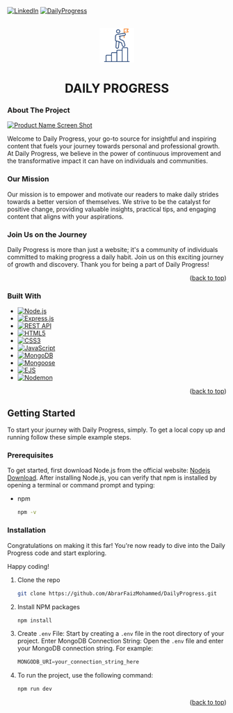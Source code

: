 
<!-- PROJECT SHIELDS -->
<!--
*** I'm using markdown "reference style" links for readability.
*** Reference links are enclosed in brackets [ ] instead of parentheses ( ).
*** See the bottom of this document for the declaration of the reference variables
*** for contributors-url, forks-url, etc. This is an optional, concise syntax you may use.
*** https://www.markdownguide.org/basic-syntax/#reference-style-links
-->

[![LinkedIn](https://img.shields.io/badge/LinkedIn-blue?style=for-the-badge&logo=linkedin)](https://linkedin.com/in/abrarfaizmohammed)
[![DailyProgress](https://img.shields.io/badge/DailyProgress-green?style=for-the-badge&logoColor=white)](https://dailyprogress-9pw4.onrender.com/)



<!-- PROJECT LOGO -->
<br />
<div align="center">
  <a href="https://dailyprogress-9pw4.onrender.com/" target="_blank">
    <img src="https://github.com/AbrarFaizMohammed/DailyProgress/blob/main/success.png" width="80" height="80">
  </a>

  <h1 align="center">DAILY PROGRESS</h1>
</div>



<!-- ABOUT THE PROJECT -->
### About The Project

[![Product Name Screen Shot][product-screenshot]](https://example.com)

Welcome to Daily Progress, your go-to source for insightful and inspiring content that fuels your journey towards personal and professional growth. At Daily Progress, we believe in the power of continuous improvement and the transformative impact it can have on individuals and communities.

### Our Mission
Our mission is to empower and motivate our readers to make daily strides towards a better version of themselves. We strive to be the catalyst for positive change, providing valuable insights, practical tips, and engaging content that aligns with your aspirations.

### Join Us on the Journey
Daily Progress is more than just a website; it's a community of individuals committed to making progress a daily habit. Join us on this exciting journey of growth and discovery. Thank you for being a part of Daily Progress!
<p align="right">(<a href="#readme-top">back to top</a>)</p>



### Built With

* [![Node.js](https://img.shields.io/badge/Node.js-43853D?style=for-the-badge&logo=node.js&logoColor=white)](https://nodejs.org/)
* [![Express.js](https://img.shields.io/badge/Express.js-000000?style=for-the-badge&logo=express&logoColor=white)](https://expressjs.com/)
* [![REST API](https://img.shields.io/badge/REST%20API-007396?style=for-the-badge&logo=rest&logoColor=white)](https://en.wikipedia.org/wiki/Representational_state_transfer)
* [![HTML5](https://img.shields.io/badge/HTML5-E34F26?style=for-the-badge&logo=html5&logoColor=white)](https://developer.mozilla.org/en-US/docs/Web/HTML)
* [![CSS3](https://img.shields.io/badge/CSS3-1572B6?style=for-the-badge&logo=css3&logoColor=white)](https://developer.mozilla.org/en-US/docs/Web/CSS)
* [![JavaScript](https://img.shields.io/badge/JavaScript-F7DF1E?style=for-the-badge&logo=javascript&logoColor=black)](https://developer.mozilla.org/en-US/docs/Web/JavaScript)
* [![MongoDB](https://img.shields.io/badge/MongoDB-4EA94B?style=for-the-badge&logo=mongodb&logoColor=white)](https://www.mongodb.com/)
* [![Mongoose](https://img.shields.io/badge/Mongoose-880000?style=for-the-badge&logo=mongoose&logoColor=white)](https://mongoosejs.com/)
* [![EJS](https://img.shields.io/badge/EJS-2B2B2B?style=for-the-badge&logo=ejs&logoColor=white)](https://ejs.co/)
* [![Nodemon](https://img.shields.io/badge/Nodemon-76D04B?style=for-the-badge&logo=nodemon&logoColor=white)](https://nodemon.io/)







<p align="right">(<a href="#readme-top">back to top</a>)</p>



<!-- GETTING STARTED -->
## Getting Started

To start your journey with Daily Progress, simply.
To get a local copy up and running follow these simple example steps.

### Prerequisites

To get started, first download Node.js from the official website: <a href="https://nodejs.org/en/download">Nodejs Download</a>. 
After installing Node.js, you can verify that npm is installed by opening a terminal or command prompt and typing:
* npm
  ```sh
  npm -v
  ```

### Installation

Congratulations on making it this far! You're now ready to dive into the Daily Progress code and start exploring.<br/>

Happy coding!

1. Clone the repo
   ```sh
   git clone https://github.com/AbrarFaizMohammed/DailyProgress.git
   ```
2. Install NPM packages
   ```sh
   npm install
   ```
3. Create `.env` File: Start by creating a `.env` file in the root directory of your project. Enter MongoDB Connection String: Open the `.env` file and enter your MongoDB connection string. For example:
   ```js
   MONGODB_URI=your_connection_string_here
   ```
4. To run the project, use the following command:
   ```sh
   npm run dev
   ```

<p align="right">(<a href="#readme-top">back to top</a>)</p>





<!-- MARKDOWN LINKS & IMAGES -->
<!-- https://www.markdownguide.org/basic-syntax/#reference-style-links -->
[contributors-shield]: https://img.shields.io/github/contributors/othneildrew/Best-README-Template.svg?style=for-the-badge
[contributors-url]: https://github.com/othneildrew/Best-README-Template/graphs/contributors
[forks-shield]: https://img.shields.io/github/forks/othneildrew/Best-README-Template.svg?style=for-the-badge
[forks-url]: https://github.com/othneildrew/Best-README-Template/network/members
[stars-shield]: https://img.shields.io/github/stars/othneildrew/Best-README-Template.svg?style=for-the-badge
[stars-url]: https://github.com/othneildrew/Best-README-Template/stargazers
[issues-shield]: https://img.shields.io/github/issues/othneildrew/Best-README-Template.svg?style=for-the-badge
[issues-url]: https://github.com/othneildrew/Best-README-Template/issues
[license-shield]: https://img.shields.io/github/license/othneildrew/Best-README-Template.svg?style=for-the-badge
[license-url]: https://github.com/othneildrew/Best-README-Template/blob/master/LICENSE.txt
[linkedin-shield]: https://img.shields.io/badge/-LinkedIn-black.svg?style=for-the-badge&logo=linkedin&colorB=555
[linkedin-url]: https://linkedin.com/in/othneildrew
[product-screenshot]: images/screenshot.png
[Next.js]: https://img.shields.io/badge/next.js-000000?style=for-the-badge&logo=nextdotjs&logoColor=white
[Next-url]: https://nextjs.org/
[React.js]: https://img.shields.io/badge/React-20232A?style=for-the-badge&logo=react&logoColor=61DAFB
[React-url]: https://reactjs.org/
[Vue.js]: https://img.shields.io/badge/Vue.js-35495E?style=for-the-badge&logo=vuedotjs&logoColor=4FC08D
[Vue-url]: https://vuejs.org/
[Angular.io]: https://img.shields.io/badge/Angular-DD0031?style=for-the-badge&logo=angular&logoColor=white
[Angular-url]: https://angular.io/
[Svelte.dev]: https://img.shields.io/badge/Svelte-4A4A55?style=for-the-badge&logo=svelte&logoColor=FF3E00
[Svelte-url]: https://svelte.dev/
[Laravel.com]: https://img.shields.io/badge/Laravel-FF2D20?style=for-the-badge&logo=laravel&logoColor=white
[Laravel-url]: https://laravel.com
[Bootstrap.com]: https://img.shields.io/badge/Bootstrap-563D7C?style=for-the-badge&logo=bootstrap&logoColor=white
[Bootstrap-url]: https://getbootstrap.com
[JQuery.com]: https://img.shields.io/badge/jQuery-0769AD?style=for-the-badge&logo=jquery&logoColor=white
[JQuery-url]: https://jquery.com 
